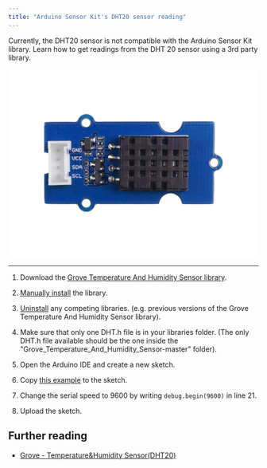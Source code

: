 ```yaml
---
title: "Arduino Sensor Kit's DHT20 sensor reading"
---
```


Currently, the DHT20 sensor is not compatible with the Arduino Sensor Kit library. Learn how to get readings from the DHT 20 sensor using a 3rd party library.

![DHT20 sensor.](img/DHT20_sensor.png)

---

1. Download the [Grove Temperature And Humidity Sensor library](https://files.seeedstudio.com/wiki/Grove-Temperature-Humidity-Sensor/Grove_Temperature_And_Humidity_Sensor-master.zip).

2. [Manually install](https://support.arduino.cc/hc/en-us/articles/5145457742236-Add-a-library-to-Arduino-IDE#manual-installation) the library.

3. [Uninstall](https://support.arduino.cc/hc/en-us/articles/360016077340-Uninstall-a-library-from-Arduino-IDE) any competing libraries. (e.g. previous versions of the Grove Temperature And Humidity Sensor library).

4. Make sure that only one DHT.h file is in your libraries folder. (The only DHT.h file available should be the one inside the "Grove_Temperature_And_Humidity_Sensor-master" folder).

5. Open the Arduino IDE and create a new sketch.

6. Copy [this example](https://wiki.seeedstudio.com/Grove-Temperature-Humidity-Sensor-DH20/#__code_0) to the sketch.

7. Change the serial speed to 9600 by writing `debug.begin(9600)` in line 21.

8. Upload the sketch.

## Further reading

* [Grove - Temperature&Humidity Sensor(DHT20)](https://wiki.seeedstudio.com/Grove-Temperature-Humidity-Sensor-DH20/)
